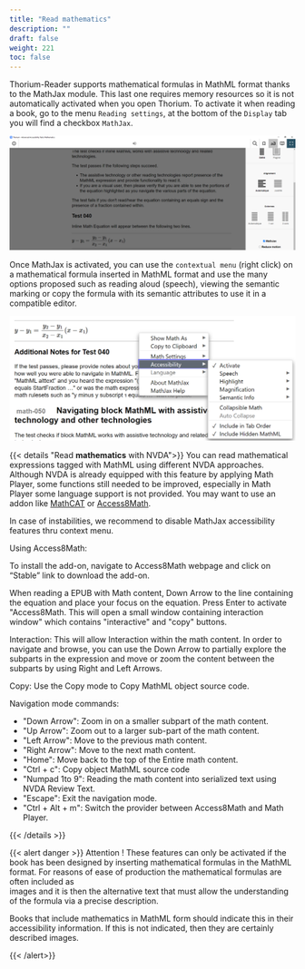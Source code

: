 ```yaml
---
title: "Read mathematics"
description: ""
draft: false
weight: 221
toc: false
---
```

Thorium-Reader supports mathematical formulas in MathML
format thanks to the MathJax module. This last one requires memory resources
so it is not automatically activated when you open Thorium.
To activate it when reading a book, go to the
menu `Reading settings`, at the bottom of the `Display` tab you will find
a checkbox `MathJax`.

<img src="/images/local-fr/thorium-mathjax.png" alt="Screenshot of a complex mathematical formula correctly displayed with the MathJax option checked."/>

Once MathJax is activated, you can use the `contextual menu` (right click)
on a mathematical formula inserted in MathML format and use the many
options proposed such as reading aloud (speech), viewing the semantic marking
or copy the formula with its semantic attributes to use it in a
compatible editor.

<img src="/images/local-fr/thorium-mathjax-menu.png" alt="Screenshot of the MathJax context menu showing the Accessibility sub-menu with the Activate option checked."/>

{{< details "Read  **mathematics** with NVDA">}}
You can read mathematical expressions tagged with MathML using
different NVDA approaches. Although NVDA is already equipped with this feature by applying Math Player, some functions still needed to be improved, especially in Math Player some language support is not provided. You may want to use an addon like [MathCAT](https://addons.nvda-project.org/addons/MathCAT.en.html) or [Access8Math](https://addons.nvda-project.org/addons/access8math.fr.html).

In case of instabilities, we recommend to disable MathJax accessibility features thru context menu.

Using Access8Math:

To install the add-on, navigate to Access8Math webpage and click on “Stable” link to download the add-on.

When reading a EPUB with Math content, Down Arrow to the line containing the equation and place your focus on the equation.
Press Enter to activate "Access8Math.
This will open a small window containing interaction window" which contains "interactive" and "copy" buttons.

Interaction: This will allow Interaction within the math content. In order to navigate and browse, you can use the Down Arrow to partially explore the subparts in the expression and move or zoom the content between the subparts by using Right and Left Arrows.

Copy: Use the Copy mode to Copy MathML object source code.

Navigation mode commands:

* "Down Arrow": Zoom in on a smaller subpart of the math content.
* "Up Arrow": Zoom out to a larger sub-part of the math content.
* "Left Arrow": Move to the previous math content.
* "Right Arrow": Move to the next math content.
* "Home": Move back to the top of the Entire math content.
* "Ctrl + c": Copy object MathML source code
* "Numpad 1to 9": Reading the math content into serialized text using NVDA Review Text.
* "Escape": Exit the navigation mode.
* "Ctrl + Alt + m": Switch the provider between Access8Math and Math Player.

{{< /details >}}

{{< alert danger >}}
Attention !
These features can only be activated if the book has been designed by
inserting mathematical formulas in the MathML format. For reasons of
ease of production the mathematical formulas are often included as  
images and it is then the alternative text that must allow the
understanding of the formula via a precise description.

Books that include mathematics in MathML form should
indicate this in their accessibility information.
If this is not indicated, then they are certainly described images.

{{< /alert>}}
